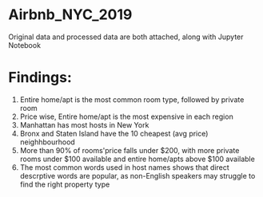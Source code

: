 # Airbnb_NYC_2019

Original data and processed data are both attached, along with Jupyter Notebook

# Findings:
1. Entire home/apt is the most common room type, followed by private room
2. Price wise, Entire home/apt is the most expensive in each region
3. Manhattan has most hosts in New York
4. Bronx and Staten Island have the 10 cheapest (avg price) neighhbourhood
5. More than 90% of rooms'price falls under $200, with more private rooms under $100 available and entire home/apts above $100 available 
6. The most common words used in host names shows that direct descrptive words are popular, as non-English speakers may struggle to find the right property type
